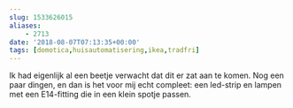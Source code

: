 ```yaml
---
slug: 1533626015
aliases: 
    - 2713
date: '2018-08-07T07:13:35+00:00'
tags: [domotica,huisautomatisering,ikea,tradfri]
---
```

Ik had eigenlijk al een beetje verwacht dat dit er zat aan te komen. Nog een paar dingen, en dan is het voor mij echt compleet: een led-strip en lampen met een E14-fitting die in een klein spotje passen.